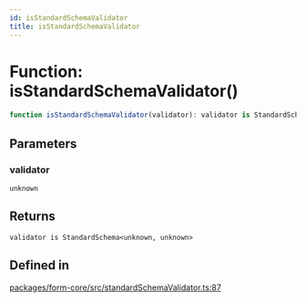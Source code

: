 ```yaml
---
id: isStandardSchemaValidator
title: isStandardSchemaValidator
---
```


# Function: isStandardSchemaValidator()

```ts
function isStandardSchemaValidator(validator): validator is StandardSchema<unknown, unknown>
```

## Parameters

### validator

`unknown`

## Returns

`validator is StandardSchema<unknown, unknown>`

## Defined in

[packages/form-core/src/standardSchemaValidator.ts:87](https://github.com/TanStack/Formblob/main/packages/form-core/src/standardSchemaValidator.ts#L87)
